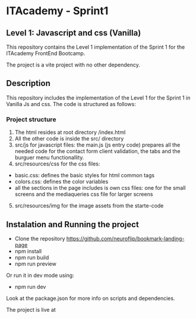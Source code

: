 # ITAcademy - Sprint1
## Level 1: Javascript and css (Vanilla)

This repository contains the Level 1 implementation of the Sprint 1 for the ITAcademy FrontEnd Bootcamp.

The project is a vite project with no other dependency.

## Description

This repository includes the implementation of the Level 1 for the Sprint 1 in Vanilla Js and css. The code is structured as follows:

### Project structure

1. The html resides at root directory /index.html
2. All the other code is inside the src/ directory
3. src/js for javascript files: the main.js (js entry code) prepares all the needed code for the contact form client validation, the tabs and the burguer menu functionallity.
4. src/resources/css for the css files: 
- basic.css: defines the basic styles for html common tags
- colors.css: defines the color variables
- all the sections in the page includes is own css files: one for the small screens and the mediaqueries css file for larger screens
5. src/resources/img for the image assets from the starte-code


## Instalation and Running the project

- Clone the repository https://github.com/neuroflip/bookmark-landing-page
-    npm install
-    npm run build
-    npm run preview

Or run it in dev mode using:
- npm run dev

Look at the package.json for more info on scripts and dependencies.

The project is live at 

